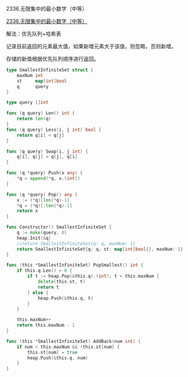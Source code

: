2336.无限集中的最小数字（中等）

[2336.无限集中的最小数字（中等）](https://leetcode.cn/problems/smallest-number-in-infinite-set/)



解法：优先队列+哈希表



记录目前返回的元素最大值，如果新增元素大于该值，则忽略，否则新增。

存储的新值根据优先队列顺序进行返回。





```go
type SmallestInfiniteSet struct {
	maxNum int
	st     map[int]bool
	q      query
}

type query []int

func (q query) Len() int {
	return len(q)
}
func (q query) Less(i, j int) bool {
	return q[i] < q[j]
}

func (q query) Swap(i, j int) {
	q[i], q[j] = q[j], q[i]
}

func (q *query) Push(x any) {
	*q = append(*q, x.(int))
}

func (q *query) Pop() any {
	x := (*q)[len(*q)-1]
	*q = (*q)[:len(*q)-1]
	return x
}

func Constructor() SmallestInfiniteSet {
	q := make(query, 0)
	heap.Init(&q)
	//return SmallestInfiniteSet{q: q, maxNum: 1}
	return SmallestInfiniteSet{q: q, st: map[int]bool{}, maxNum: 1}
}

func (this *SmallestInfiniteSet) PopSmallest() int {
	if this.q.Len() > 0 {
		if t := heap.Pop(&this.q).(int); t < this.maxNum {
			delete(this.st, t)
			return t
		} else {
			heap.Push(&this.q, t)
		}
	}

	this.maxNum++
	return this.maxNum - 1
}

func (this *SmallestInfiniteSet) AddBack(num int) {
	if num < this.maxNum && !this.st[num] {
		this.st[num] = true
		heap.Push(&this.q, num)
	}
}

```
